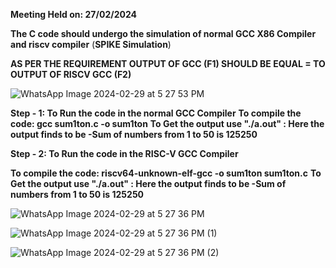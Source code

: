 
**Meeting Held on: 27/02/2024**

**The C code should undergo the simulation of normal GCC X86 Compiler and riscv compiler** (**SPIKE Simulation**) 

**AS PER THE REQUIREMENT OUTPUT OF GCC (F1) SHOULD BE EQUAL = TO OUTPUT OF RISCV GCC (F2)**

![WhatsApp Image 2024-02-29 at 5 27 53 PM](https://github.com/ajeethdani/ajeetkumarkdani/assets/114277218/a9303f71-c710-4b5d-b31c-2bf3c6921eb6)



**Step - 1: To Run the code in the normal GCC Compiler**
            **To compile the code: gcc sum1ton.c -o sum1ton**
            **To Get the output use "./a.out" : Here the output finds to be -Sum of numbers from 1 to 50 is 125250**

            
**Step - 2: To Run the code in the RISC-V GCC Compiler**

 **To compile the code: riscv64-unknown-elf-gcc -o sum1ton sum1ton.c**
  **To Get the output use "./a.out" : Here the output finds to be -Sum of numbers from 1 to 50 is 125250**

  ![WhatsApp Image 2024-02-29 at 5 27 36 PM](https://github.com/ajeethdani/ajeetkumarkdani/assets/114277218/42e191b1-7167-46b7-b5ae-a4bd07eb141f)


![WhatsApp Image 2024-02-29 at 5 27 36 PM (1)](https://github.com/ajeethdani/ajeetkumarkdani/assets/114277218/c3cfa5d0-1e29-4ab7-8c58-c2a65d997856)

![WhatsApp Image 2024-02-29 at 5 27 36 PM (2)](https://github.com/ajeethdani/ajeetkumarkdani/assets/114277218/1a6ffece-b9dc-4774-a273-265066a30b81)
